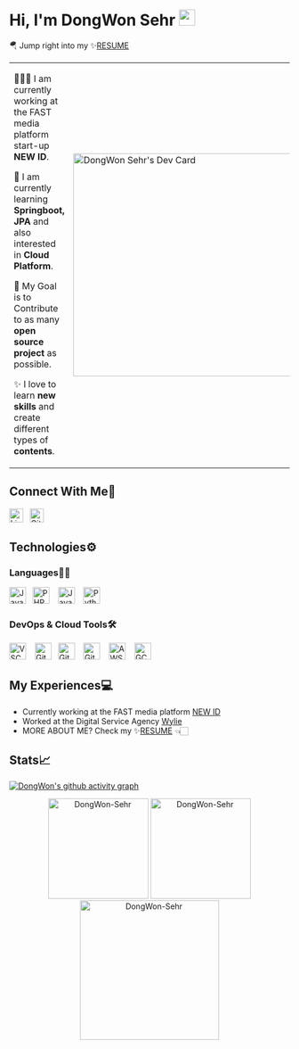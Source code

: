 # Hi, I'm DongWon Sehr <img src="https://github.com/TheDudeThatCode/TheDudeThatCode/blob/master/Assets/Hi.gif" width="29px">
🪂 Jump right into my ✨[RESUME](https://github.com/DongWon-Sehr/resume)

<table>
<tr>
<td valign="center">
      
👨🏻‍💻 I am currently working at the FAST media platform start-up **NEW ID**.

🌱 I am currently learning **Springboot, JPA** and also interested in **Cloud Platform**.

🎯 My Goal is to Contribute to as many **open source project** as possible.

✨ I love to learn **new skills** and create different types of **contents**.
      
</td>
<td>
<a href="https://app.daily.dev/smarttuna"><img src="https://api.daily.dev/devcards/40bb2c347aa84dbe9a0a035de01caf95.png?r=g34" width="400" alt="DongWon Sehr's Dev Card"/></a>
<!-- <a href="https://app.daily.dev/smarttuna"><img src="https://api.daily.dev/devcards/40bb2c347aa84dbe9a0a035de01caf95.png?r=loz" width="400" alt="DongWon Sehr's Dev Card"></a> -->
</td>
</tr>
</table>

## Connect With Me📮
<a href="https://www.linkedin.com/in/dongwon-sehr-294679177/" target="_blank"><img src="https://img.shields.io/static/v1?style=plastic&logo=linkedin&label=&message=LinkedIn&color=blue" height="25px" alt="LinkedIn"></a>
&nbsp;
<a href="https://github.com/DongWon-Sehr" target="_blank"><img src="https://img.shields.io/static/v1?style=plastic&logo=github&label=&message=GitHub&color=black" height="25px" alt="GitHub"></a>

## Technologies⚙️
### Languages✍🏻
<img src="https://seeklogo.com/images/J/javascript-js-logo-2949701702-seeklogo.com.png" width="30px" alt="JavaScript">&nbsp;&nbsp;&nbsp;<img src="https://cdn.iconscout.com/icon/free/png-128/php-2752101-2284918.png" width="30px" alt="PHP">&nbsp;&nbsp;&nbsp;
<img src="https://seeklogo.com/images/J/java-logo-41D4155FC3-seeklogo.com.png" height="30px" alt="Java">&nbsp;&nbsp;&nbsp;
<img src="https://seeklogo.com/images/P/python-logo-A32636CAA3-seeklogo.com.png" width="30px" alt="Python">

### DevOps & Cloud Tools🛠
<img src="https://seeklogo.com/images/V/visual-studio-code-logo-449D71944F-seeklogo.com.png" width="30px" alt="VSCode">&nbsp;&nbsp;&nbsp;
<img src="https://seeklogo.com/images/G/git-logo-CD8D6F1C09-seeklogo.com.png" width="30px" alt="Git">&nbsp;&nbsp;
<img src="https://github.githubassets.com/images/modules/logos_page/Octocat.png" width="30px" alt="GitHub">&nbsp;&nbsp;&nbsp;
<img src="https://seeklogo.com/images/G/gitlab-logo-757620E430-seeklogo.com.png" width="30px" alt="GitLab">&nbsp;&nbsp;&nbsp;
<img src="https://seeklogo.com/images/A/amazon-web-services-aws-logo-6C2E3DCD3E-seeklogo.com.png" width="30px" alt="AWS">&nbsp;&nbsp;&nbsp;
<img src="https://seeklogo.com/images/G/google-cloud-logo-ADE788217F-seeklogo.com.png" width="30px" alt="GCP">

## My Experiences💻
- Currently working at the FAST media platform [NEW ID](https://www.its-newid.com/)
- Worked at the Digital Service Agency [Wylie](https://wylie.co.kr/)
- MORE ABOUT ME? Check my ✨[RESUME](https://github.com/DongWon-Sehr/resume) 👈🏻

## Stats📈
[![DongWon's github activity graph](https://github-readme-activity-graph.vercel.app/graph?username=DongWon-Sehr&theme=dracula)](https://github.com/ashutosh00710/github-readme-activity-graph)
<p align="center">
<img height="180px" src="https://github-readme-stats.vercel.app/api/top-langs?username=DongWon-Sehr&show_icons=true&theme=dracula&title_color=ff8000&text_color=ffffff&bg_color=6a6a6a&locale=en&layout=compact&hide_border=true&exclude_repo=project-marytalk,kakaohairshop-mobile-scrapper,tunacan,roku-app,roku-app-2" alt="DongWon-Sehr" /> 
<img height="180px" src="https://github-readme-stats.vercel.app/api?username=DongWon-Sehr&show_icons=true&theme=dracula&title_color=ff8000&text_color=ffffff&bg_color=6a6a6a&locale=en&hide_border=true" alt="DongWon-Sehr" />
<img height="250px" src="https://github-readme-streak-stats.herokuapp.com/?user=DongWon-Sehr&theme=highcontrast&hide_border=true" alt="DongWon-Sehr" />
</p>


<!--
### 개발 잘하고 싶은 개발자

- Email: dongwon.sehr@gmail.com
- GitHub: https://github.com/DongWon-Sehr
- linkedIn: https://www.linkedin.com/in/dongwon-sehr-294679177/

![DongWon's github stats](https://github-readme-stats.vercel.app/api?username=DongWon-Sehr&theme=highcontrast&show_icons=true)


**DongWon-Sehr/DongWon-Sehr** is a ✨ _special_ ✨ repository because its `README.md` (this file) appears on your GitHub profile.

Here are some ideas to get you started:

- 🔭 I’m currently working on ...
- 🌱 I’m currently learning ...
- 👯 I’m looking to collaborate on ...
- 🤔 I’m looking for help with ...
- 💬 Ask me about ...
- 📫 How to reach me: ...
- 😄 Pronouns: ...
- ⚡ Fun fact: ...
-->
